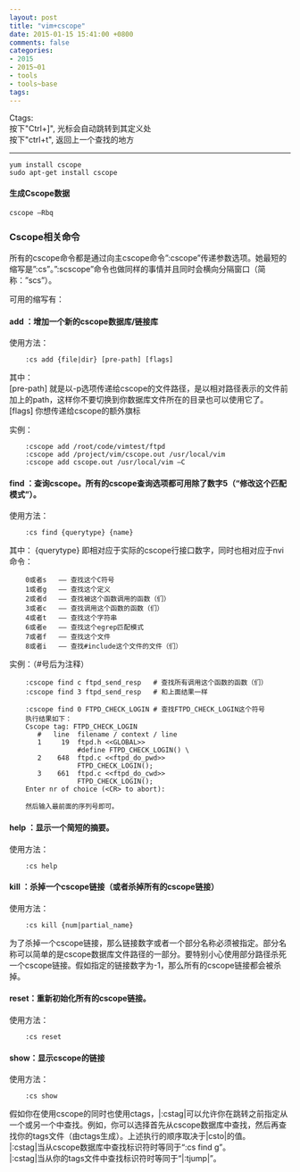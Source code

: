 ```yaml
---
layout: post
title: "vim+cscope"
date: 2015-01-15 15:41:00 +0800
comments: false
categories:
- 2015
- 2015~01
- tools
- tools~base
tags:
---
```


Ctags:  
按下"Ctrl+]", 光标会自动跳转到其定义处  
按下"ctrl+t", 返回上一个查找的地方  

-----------

```
yum install cscope
sudo apt-get install cscope
```

#### 生成Cscope数据
```
cscope –Rbq
```

### Cscope相关命令
所有的cscope命令都是通过向主cscope命令”:cscope”传递参数选项。她最短的缩写是”:cs”。”:scscope”命令也做同样的事情并且同时会横向分隔窗口（简称：”scs”）。

可用的缩写有：
#### add ：增加一个新的cscope数据库/链接库
  使用方法：
```
	:cs add {file|dir} [pre-path] [flags]
```
  其中：  
 [pre-path] 就是以-p选项传递给cscope的文件路径，是以相对路径表示的文件前加上的path，这样你不要切换到你数据库文件所在的目录也可以使用它了。  
 [flags] 你想传递给cscope的额外旗标

  实例：
```
	:cscope add /root/code/vimtest/ftpd
	:cscope add /project/vim/cscope.out /usr/local/vim
	:cscope add cscope.out /usr/local/vim –C
```

#### find ：查询cscope。所有的cscope查询选项都可用除了数字5（“修改这个匹配模式”）。
  使用方法：
```
	:cs find {querytype} {name}
```
  其中：
 {querytype} 即相对应于实际的cscope行接口数字，同时也相对应于nvi命令：
```
	0或者s   —— 查找这个C符号
	1或者g   —— 查找这个定义
	2或者d   —— 查找被这个函数调用的函数（们）
	3或者c   —— 查找调用这个函数的函数（们）
	4或者t   —— 查找这个字符串
	6或者e   —— 查找这个egrep匹配模式
	7或者f   —— 查找这个文件
	8或者i   —— 查找#include这个文件的文件（们）
```
  实例：（#号后为注释）
```
	:cscope find c ftpd_send_resp	# 查找所有调用这个函数的函数（们）
	:cscope find 3 ftpd_send_resp	# 和上面结果一样

	:cscope find 0 FTPD_CHECK_LOGIN	# 查找FTPD_CHECK_LOGIN这个符号
	执行结果如下：
	Cscope tag: FTPD_CHECK_LOGIN                   
	   #   line  filename / context / line
	   1     19  ftpd.h <<GLOBAL>>
		         #define FTPD_CHECK_LOGIN() \
	   2    648  ftpd.c <<ftpd_do_pwd>>
		         FTPD_CHECK_LOGIN();
	   3    661  ftpd.c <<ftpd_do_cwd>>
		         FTPD_CHECK_LOGIN();
	Enter nr of choice (<CR> to abort):

	然后输入最前面的序列号即可。
```

#### help ：显示一个简短的摘要。
使用方法：
```
	:cs help
```

#### kill ：杀掉一个cscope链接（或者杀掉所有的cscope链接）
使用方法：
```
	:cs kill {num|partial_name}
```
为了杀掉一个cscope链接，那么链接数字或者一个部分名称必须被指定。部分名称可以简单的是cscope数据库文件路径的一部分。要特别小心使用部分路径杀死一个cscope链接。假如指定的链接数字为-1，那么所有的cscope链接都会被杀掉。

#### reset：重新初始化所有的cscope链接。
使用方法：
```
	:cs reset
```
 
#### show：显示cscope的链接
使用方法：
```
	:cs show
```

假如你在使用cscope的同时也使用ctags，|:cstag|可以允许你在跳转之前指定从一个或另一个中查找。例如，你可以选择首先从cscope数据库中查找，然后再查找你的tags文件（由ctags生成）。上述执行的顺序取决于|csto|的值。  
|:cstag|当从cscope数据库中查找标识符时等同于“:cs find g”。  
|:cstag|当从你的tags文件中查找标识符时等同于“|:tjump|”。

